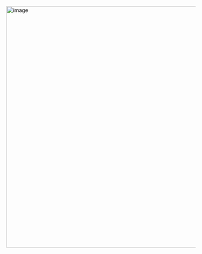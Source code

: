 <img width="642" alt="image" src="https://github.com/user-attachments/assets/18f34a49-f802-49c2-89d3-acbeb5b1b2e2" />
